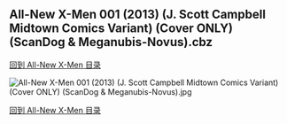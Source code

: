 ## All-New X-Men 001 (2013) (J. Scott Campbell Midtown Comics Variant) (Cover ONLY) (ScanDog & Meganubis-Novus).cbz


[回到 All-New X-Men 目录](https://github.com/alicewish/markdown/blob/master/series/All-New-X-Men.md)


![All-New X-Men 001 (2013) (J. Scott Campbell Midtown Comics Variant) (Cover ONLY) (ScanDog & Meganubis-Novus).jpg](https://wx1.sinaimg.cn/large/6a9fdecaly1fr0qwywo94j21401pskjl.jpg)

[回到 All-New X-Men 目录](https://github.com/alicewish/markdown/blob/master/series/All-New-X-Men.md)

